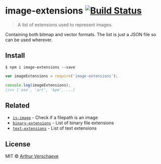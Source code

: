 # image-extensions [![Build Status](https://travis-ci.org/arthurvr/image-extensions.svg?branch=master)](https://travis-ci.org/arthurvr/image-extensions)

> A list of extensions used to represent images. 

Containing both bitmap and vector formats. The list is just a JSON file so can be used wherever.

## Install

```
$ npm i image-extensions --save
```

```javascript
var imageExtensions = require('image-extensions');

console.log(imageExtensions);
//=> ['ase', 'art', 'bpm', ...]
```

## Related

- [`is-image`](https://github.com/sindresorhus/is-image) - Check if a filepath is an image
- [`binary-extensions`](https://github.com/sindresorhus/binary-extensions) - List of binary file extensions
- [`text-extensions`](https://github.com/sindresorhus/text-extensions) - List of text extensions

## License

MIT © [Arthur Verschaeve](https://github.com/arthurvr)
